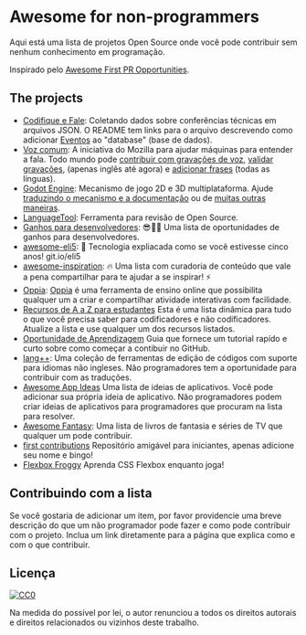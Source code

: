 # Awesome for non-programmers

Aqui está uma lista de projetos Open Source onde você pode contribuir sem nenhum conhecimento em programação.

Inspirado pelo [Awesome First PR Opportunities](https://github.com/MunGell/awesome-for-beginners/).


## The projects

* [Codifique e Fale](https://github.com/szabgab/codeandtalk.com): Coletando dados sobre conferências técnicas em arquivos JSON. O README tem links para o arquivo descrevendo como adicionar [Eventos](https://github.com/szabgab/codeandtalk.com/blob/main/docs/EVENTS.md) ao "database" (base de dados).
* [Voz comum](https://voice.mozilla.org/): A iniciativa do Mozilla para ajudar máquinas para entender a fala. Todo mundo pode [contribuir com gravações de voz](https://voice.mozilla.org/en/record), [validar gravações](https://voice.mozilla.org/en), (apenas inglês até agora) e [adicionar frases](https://voice-sprint.mozilla.community/contributing/) (todas as línguas).
* [Godot Engine](https://godotengine.org/): Mecanismo de jogo 2D e 3D multiplataforma. Ajude [traduzindo o mecanismo e a documentação](https://godotengine.org/article/godots-documentation-now-open-translation) ou de [muitas outras maneiras](http://docs.godotengine.org/en/latest/community/contributing/ways_to_contribute.html).
* [LanguageTool](https://community.languagetool.org/): Ferramenta para revisão de Open Source.
* [Ganhos para desenvolvedores](https://github.com/swapagarwal/swag-for-dev): 😎👕🧦 Uma lista de oportunidades de ganhos para desenvolvedores.
* [awesome-eli5](https://github.com/swapagarwal/awesome-eli5): 👶 Tecnologia expliacada como se você estivesse cinco anos! git.io/eli5
* [awesome-inspiration](https://github.com/swapagarwal/awesome-inspiration): 🔥 Uma lista com curadoria de conteúdo que vale a pena compartilhar para te ajudar a se inspirar! ⚡️
* [Oppia](https://github.com/oppia/oppia/wiki/Teaching-with-Oppia): [Oppia](https://www.oppia.org) é uma ferramenta de ensino online que possibilita qualquer um a criar e compartilhar atividade interativas com facilidade.
* [Recursos de A a Z para estudantes](https://github.com/dipakkr/A-to-Z-Resources-for-Students) Esta é uma lista dinâmica para tudo o que você precisa saber para codificadores e não codificadores. Atualize a lista e use qualquer um dos recursos listados.
* [Oportunidade de Aprendizagem](https://guides.github.com/activities/hello-world/) Guia que fornece um tutorial rapído e curto sobre como começar a contibuir no GitHub.
* [lang++](https://github.com/fibanneacci/langplusplus): Uma coleção de ferramentas de edição de códigos com suporte para idiomas não ingleses. Não programadores tem a oportunidade para contribuir com as traduções.
* [Awesome App Ideas](https://github.com/tastejs/awesome-app-ideas) Uma lista de ideias de aplicativos. Você pode adicionar sua própria ideia de aplicativo. Não programadores podem criar ideias de aplicativos para programadores que procuram na lista para resolver.
* [Awesome Fantasy](https://github.com/RichardLitt/awesome-fantasy): Uma lista de livros de fantasia e séries de TV que qualquer um pode contribuir.
* [first contributions](https://github.com/firstcontributions/first-contributions) Repositório amigável para iniciantes, apenas adicione seu nome e bingo!
* [Flexbox Froggy](https://github.com/thomaspark/flexboxfroggy) Aprenda CSS Flexbox enquanto joga!

## Contribuindo com a lista

Se você gostaria de adicionar um item, por favor providencie uma breve descrição do que um não programador pode fazer e como pode contribuir com o projeto. Inclua um link diretamente para a página que explica como e com o que contribuir.

## Licença

[![CC0](http://i.creativecommons.org/p/zero/1.0/88x31.png)](http://creativecommons.org/publicdomain/zero/1.0/)

Na medida do possível por lei, o autor renunciou a todos os direitos autorais e direitos relacionados ou vizinhos deste trabalho.
